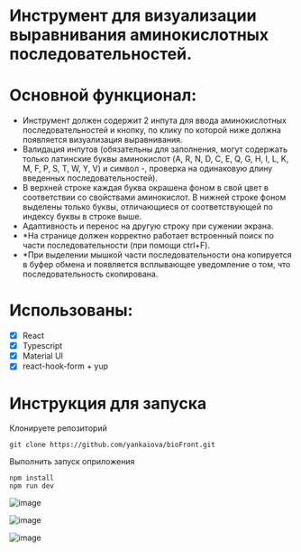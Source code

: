 # Инструмент для визуализации выравнивания аминокислотных последовательностей.
# Основной функционал:
- Инструмент должен содержит 2 инпута для ввода аминокислотных последовательностей и кнопку, по клику по которой ниже должна появляется визуализация выравнивания.
- Валидация инпутов (обязательны для заполнения, могут содержать только латинские буквы аминокислот (A, R, N, D, C, E, Q, G, H, I, L, K, M, F, P, S, T, W, Y, V) и символ -, проверка на одинаковую длину введенных последовательностей).
- В верхней строке каждая буква окрашена фоном в свой цвет в соответствии со свойствами аминокислот. В нижней строке фоном выделены только буквы, отличающиеся от соответствующей по индексу буквы в строке выше.
- Адаптивность и перенос на другую строку при сужении экрана.
- *На странице должен корректно работает встроенный поиск по части последовательности (при помощи ctrl+F).
- *При выделении мышкой части последовательности она копируется в буфер обмена и появляется всплывающее уведомление о том, что последовательность скопирована.

# Использованы:
- [x] React
- [x] Typescript
- [x] Material UI
- [x] react-hook-form + yup

# Инструкция для запуска
Клонируете репозиторий
```
git clone https://github.com/yankaiova/bioFront.git
```
Выполнить запуск оприложения
```
npm install
npm run dev
```
![image](https://github.com/user-attachments/assets/148b039b-36c7-4ffb-96b2-4e8a8602cb09)

![image](https://github.com/user-attachments/assets/c1f45daa-3570-485e-b821-c7227451f287)


![image](https://github.com/user-attachments/assets/3ffe65bc-5f91-4cb0-b793-0aecdf833c11)

